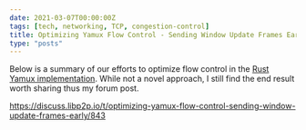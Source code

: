 ```yaml
---
date: 2021-03-07T00:00:00Z
tags: [tech, networking, TCP, congestion-control]
title: Optimizing Yamux Flow Control - Sending Window Update Frames Early
type: "posts"
---
```


Below is a summary of our efforts to optimize flow control in the [Rust Yamux
implementation](https://github.com/paritytech/yamux). While not a novel
approach, I still find the end result worth sharing thus my forum post.

https://discuss.libp2p.io/t/optimizing-yamux-flow-control-sending-window-update-frames-early/843
